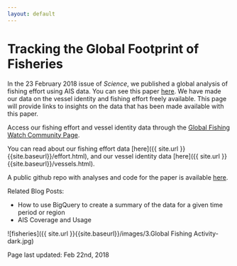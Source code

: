 ```yaml
---
layout: default
---
```


# Tracking the Global Footprint of Fisheries

In the 23 February 2018 issue of _Science_, we published a global analysis of fishing effort using AIS data. You can see this paper [here](http://science.sciencemag.org/). We have made our data on the vessel identity and fishing effort freely available. This page will provide links to insights on the data that has been made available with this paper.

Access our fishing effort and vessel identity data through the [Global Fishing Watch Community Page](https://globalfishingwatch.force.com/gfw/s/topic/0TO36000000PXJdGAO/global-fishing-watch-data).

You can read about our fishing effort data [here]({{ site.url }}{{site.baseurl}}/effort.html), and our vessel identity data [here]({{ site.url }}{{site.baseurl}}/vessels.html).

A public github repo with analyses and code for the paper is available [here](https://github.com/GlobalFishingWatch/Global-Footprint-of-Fisheries).

Related Blog Posts:
 - How to use BigQuery to create a summary of the data for a given time period or region
 - AIS Coverage and Usage

![fisheries]({{ site.url }}{{site.baseurl}}/images/3.Global Fishing Activity-dark.jpg)



 Page last updated: Feb 22nd, 2018


